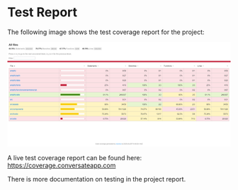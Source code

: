 # Test Report

The following image shows the test coverage report for the project:

<div align="center">
    <img src="test-coverage.png" alt="Test coverage" width=1000/>
</div>

A live test coverage report can be found here: https://coverage.conversateapp.com

There is more documentation on testing in the project report.
